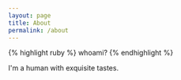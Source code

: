 ```yaml
---
layout: page
title: About 
permalink: /about
---
```

 
{% highlight ruby %}
whoami?
{% endhighlight %}

I'm a human with exquisite tastes.